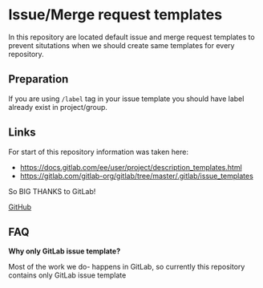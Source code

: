 # Issue/Merge request templates

In this repository are located default issue and merge request templates to
prevent situtations when we should create same templates for every repository.

## Preparation

If you are using `/label` tag in your issue template you should have label
already exist in project/group.

## Links

For start of this repository information was taken here:
- https://docs.gitlab.com/ee/user/project/description_templates.html
- https://gitlab.com/gitlab-org/gitlab/tree/master/.gitlab/issue_templates

So BIG THANKS to GitLab!

[GitHub](https://github.com/ezitisitis/issue-templates)

## FAQ

**Why only GitLab issue template?**

Most of the work we do- happens in GitLab, so currently this repository contains only GitLab issue  template
